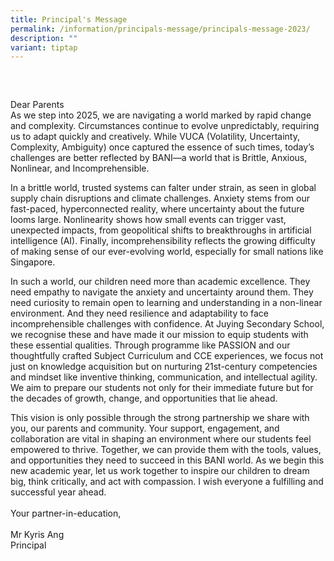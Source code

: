 ```yaml
---
title: Principal's Message
permalink: /information/principals-message/principals-message-2023/
description: ""
variant: tiptap
---
```

<h3><br></h3>
<p>Dear Parents
<br>As we step into 2025, we are navigating a world marked by rapid change
and complexity. Circumstances continue to evolve unpredictably, requiring
us to adapt quickly and creatively. While VUCA (Volatility, Uncertainty,
Complexity, Ambiguity) once captured the essence of such times, today’s
challenges are better reflected by BANI—a world that is Brittle, Anxious,
Nonlinear, and Incomprehensible.</p>
<p>In a brittle world, trusted systems can falter under strain, as seen in
global supply chain disruptions and climate challenges. Anxiety stems from
our fast-paced, hyperconnected reality, where uncertainty about the future
looms large. Nonlinearity shows how small events can trigger vast, unexpected
impacts, from geopolitical shifts to breakthroughs in artificial intelligence
(AI). Finally, incomprehensibility reflects the growing difficulty of making
sense of our ever-evolving world, especially for small nations like Singapore.</p>
<p>In such a world, our children need more than academic excellence. They
need empathy to navigate the anxiety and uncertainty around them. They
need curiosity to remain open to learning and understanding in a non-linear
environment. And they need resilience and adaptability to face incomprehensible
challenges with confidence. At Juying Secondary School, we recognise these
and have made it our mission to equip students with these essential qualities.
Through programme like PASSION and our thoughtfully crafted Subject Curriculum
and CCE experiences, we focus not just on knowledge acquisition but on
nurturing 21st-century competencies and mindset like inventive thinking,
communication, and intellectual agility. We aim to prepare our students
not only for their immediate future but for the decades of growth, change,
and opportunities that lie ahead.</p>
<p>This vision is only possible through the strong partnership we share with
you, our parents and community. Your support, engagement, and collaboration
are vital in shaping an environment where our students feel empowered to
thrive. Together, we can provide them with the tools, values, and opportunities
they need to succeed in this BANI world. As we begin this new academic
year, let us work together to inspire our children to dream big, think
critically, and act with compassion. I wish everyone a fulfilling and successful
year ahead.
<br>
<br>Your partner-in-education,
<br>
<br>Mr Kyris Ang
<br>Principal</p>
<p>&nbsp;</p>